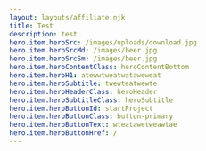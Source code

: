 ```yaml
---
layout: layouts/affiliate.njk
title: Test
description: test
hero.item.heroSrc: /images/uploads/download.jpg
hero.item.heroSrcMd: /images/beer.jpg
hero.item.heroSrcSm: /images/beer.jpg
hero.item.heroContentClass: heroContentBottom
hero.item.heroH1: atewwtweatwataweweat
hero.item.heroSubtitle: twewteatwewte
hero.item.heroHeaderClass: heroHeader
hero.item.heroSubtitleClass: heroSubtitle
hero.item.heroButtonId: startProject
hero.item.heroButtonClass: button-primary
hero.item.heroButtonText: wteatawetweawtae
hero.item.heroButtonHref: /
---
```

